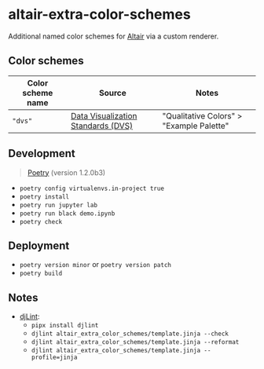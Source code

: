 # altair-extra-color-schemes

Additional named color schemes for [Altair](https://altair-viz.github.io/) via a custom renderer.

## Color schemes

| Color scheme name | Source                                                                                                | Notes                                    |
| ----------------- | ----------------------------------------------------------------------------------------------------- | ---------------------------------------- |
| `"dvs"`           | [Data Visualization Standards (DVS)](https://xdgov.github.io/data-design-standards/components/colors) | "Qualitative Colors" > "Example Palette" |

## Development

> [Poetry](https://python-poetry.org/) (version 1.2.0b3)

- `poetry config virtualenvs.in-project true`
- `poetry install`
- `poetry run jupyter lab`
- `poetry run black demo.ipynb`
- `poetry check`

## Deployment

- `poetry version minor` or `poetry version patch`
- `poetry build`

## Notes

- [djLint](https://djlint.com/):
  - `pipx install djlint`
  - `djlint altair_extra_color_schemes/template.jinja --check`
  - `djlint altair_extra_color_schemes/template.jinja --reformat`
  - `djlint altair_extra_color_schemes/template.jinja --profile=jinja`
